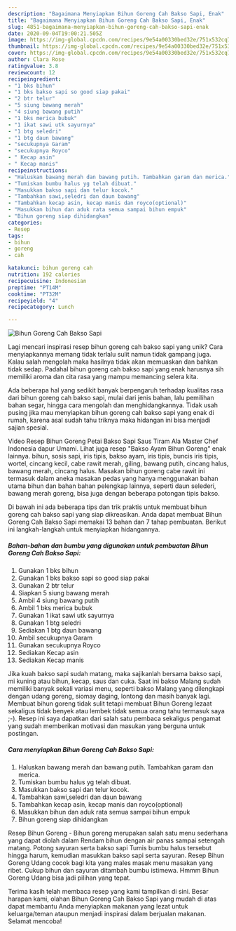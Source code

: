 ```yaml
---
description: "Bagaimana Menyiapkan Bihun Goreng Cah Bakso Sapi, Enak"
title: "Bagaimana Menyiapkan Bihun Goreng Cah Bakso Sapi, Enak"
slug: 4851-bagaimana-menyiapkan-bihun-goreng-cah-bakso-sapi-enak
date: 2020-09-04T19:00:21.505Z
image: https://img-global.cpcdn.com/recipes/9e54a00330bed32e/751x532cq70/bihun-goreng-cah-bakso-sapi-foto-resep-utama.jpg
thumbnail: https://img-global.cpcdn.com/recipes/9e54a00330bed32e/751x532cq70/bihun-goreng-cah-bakso-sapi-foto-resep-utama.jpg
cover: https://img-global.cpcdn.com/recipes/9e54a00330bed32e/751x532cq70/bihun-goreng-cah-bakso-sapi-foto-resep-utama.jpg
author: Clara Rose
ratingvalue: 3.8
reviewcount: 12
recipeingredient:
- "1 bks bihun"
- "1 bks bakso sapi so good siap pakai"
- "2 btr telur"
- "5 siung bawang merah"
- "4 siung bawang putih"
- "1 bks merica bubuk"
- "1 ikat sawi utk sayurnya"
- "1 btg seledri"
- "1 btg daun bawang"
- "secukupnya Garam"
- "secukupnya Royco"
- " Kecap asin"
- " Kecap manis"
recipeinstructions:
- "Haluskan bawang merah dan bawang putih. Tambahkan garam dan merica."
- "Tumiskan bumbu halus yg telah dibuat."
- "Masukkan bakso sapi dan telur kocok."
- "Tambahkan sawi,seledri dan daun bawang"
- "Tambahkan kecap asin, kecap manis dan royco(optional)"
- "Masukkan bihun dan aduk rata semua sampai bihun empuk"
- "Bihun goreng siap dihidangkan"
categories:
- Resep
tags:
- bihun
- goreng
- cah

katakunci: bihun goreng cah 
nutrition: 192 calories
recipecuisine: Indonesian
preptime: "PT14M"
cooktime: "PT32M"
recipeyield: "4"
recipecategory: Lunch

---
```



![Bihun Goreng Cah Bakso Sapi](https://img-global.cpcdn.com/recipes/9e54a00330bed32e/751x532cq70/bihun-goreng-cah-bakso-sapi-foto-resep-utama.jpg)

Lagi mencari inspirasi resep bihun goreng cah bakso sapi yang unik? Cara menyiapkannya memang tidak terlalu sulit namun tidak gampang juga. Kalau salah mengolah maka hasilnya tidak akan memuaskan dan bahkan tidak sedap. Padahal bihun goreng cah bakso sapi yang enak harusnya sih memiliki aroma dan cita rasa yang mampu memancing selera kita.

Ada beberapa hal yang sedikit banyak berpengaruh terhadap kualitas rasa dari bihun goreng cah bakso sapi, mulai dari jenis bahan, lalu pemilihan bahan segar, hingga cara mengolah dan menghidangkannya. Tidak usah pusing jika mau menyiapkan bihun goreng cah bakso sapi yang enak di rumah, karena asal sudah tahu triknya maka hidangan ini bisa menjadi sajian spesial.

Video Resep Bihun Goreng Petai Bakso Sapi Saus Tiram Ala Master Chef Indonesia dapur Umami. Lihat juga resep &#34;Bakso Ayam Bihun Goreng&#34; enak lainnya. bihun, sosis sapi, iris tipis, bakso ayam, iris tipis, buncis iris tipis, wortel, cincang kecil, cabe rawit merah, giling, bawang putih, cincang halus, bawang merah, cincang halus. Masakan bihun goreng cabe rawit ini termasuk dalam aneka masakan pedas yang hanya menggunakan bahan utama bihun dan bahan bahan pelengkap lainnya, seperti daun selederi, bawang merah goreng, bisa juga dengan beberapa potongan tipis bakso.


Di bawah ini ada beberapa tips dan trik praktis untuk membuat bihun goreng cah bakso sapi yang siap dikreasikan. Anda dapat membuat Bihun Goreng Cah Bakso Sapi memakai 13 bahan dan 7 tahap pembuatan. Berikut ini langkah-langkah untuk menyiapkan hidangannya.

<!--inarticleads1-->

##### Bahan-bahan dan bumbu yang digunakan untuk pembuatan Bihun Goreng Cah Bakso Sapi:

1. Gunakan 1 bks bihun
1. Gunakan 1 bks bakso sapi so good siap pakai
1. Gunakan 2 btr telur
1. Siapkan 5 siung bawang merah
1. Ambil 4 siung bawang putih
1. Ambil 1 bks merica bubuk
1. Gunakan 1 ikat sawi utk sayurnya
1. Gunakan 1 btg seledri
1. Sediakan 1 btg daun bawang
1. Ambil secukupnya Garam
1. Gunakan secukupnya Royco
1. Sediakan  Kecap asin
1. Sediakan  Kecap manis


Jika kuah bakso sapi sudah matang, maka sajikanlah bersama bakso sapi, mi kuning atau bihun, kecap, saus dan cuka. Saat ini bakso Malang sudah memiliki banyak sekali variasi menu, seperti bakso Malang yang dilengkapi dengan udang goreng, siomay daging, lontong dan masih banyak lagi. Membuat bihun goreng tidak sulit tetapi membuat Bihun Goreng lezaat sekaligus tidak benyek atau lembek tidak semua orang tahu termasuk saya ;-). Resep ini saya dapatkan dari salah satu pembaca sekaligus pengamat yang sudah memberikan motivasi dan masukan yang berguna untuk postingan. 

<!--inarticleads2-->

##### Cara menyiapkan Bihun Goreng Cah Bakso Sapi:

1. Haluskan bawang merah dan bawang putih. Tambahkan garam dan merica.
1. Tumiskan bumbu halus yg telah dibuat.
1. Masukkan bakso sapi dan telur kocok.
1. Tambahkan sawi,seledri dan daun bawang
1. Tambahkan kecap asin, kecap manis dan royco(optional)
1. Masukkan bihun dan aduk rata semua sampai bihun empuk
1. Bihun goreng siap dihidangkan


Resep Bihun Goreng - Bihun goreng merupakan salah satu menu sederhana yang dapat diolah dalam Rendam bihun dengan air panas sampai setengah matang. Potong sayuran serta bakso sapi Tumis bumbu halus tersebut hingga harum, kemudian masukkan bakso sapi serta sayuran. Resep Bihun Goreng Udang cocok bagi kita yang males masak menu masakan yang ribet. Cukup bihun dan sayuran ditambah bumbu istimewa. Hmmm Bihun Goreng Udang bisa jadi pilihan yang tepat. 

Terima kasih telah membaca resep yang kami tampilkan di sini. Besar harapan kami, olahan Bihun Goreng Cah Bakso Sapi yang mudah di atas dapat membantu Anda menyiapkan makanan yang lezat untuk keluarga/teman ataupun menjadi inspirasi dalam berjualan makanan. Selamat mencoba!
